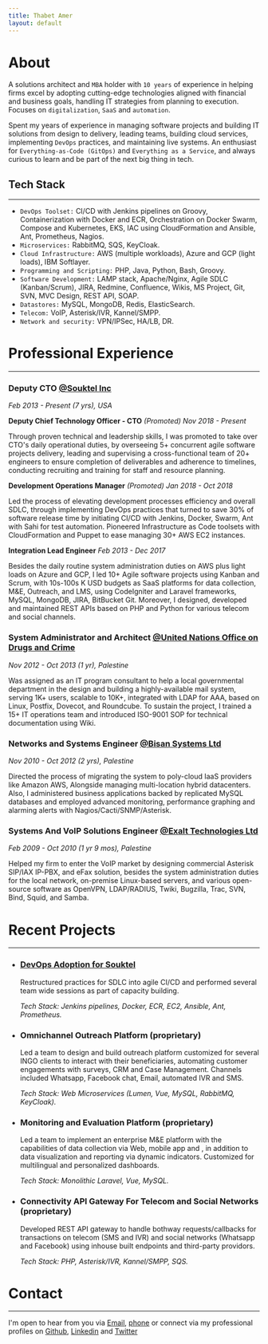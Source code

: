 ```yaml
---
title: Thabet Amer
layout: default
---
```


# About

A solutions architect and `MBA` holder with `10 years` of experience in helping firms excel by adopting cutting-edge technologies aligned with financial and business goals, handling IT strategies from planning to execution. Focuses on `digitalization`, `SaaS` and `automation`.

Spent my years of experience in managing software projects and building IT solutions from design to delivery, leading teams, building cloud services, implementing `DevOps` practices, and maintaining live systems. An enthusiast for `Everything-as-Code (GitOps)` and `Everything as a Service`, and always curious to learn and be part of the next big thing in tech.

## Tech Stack

* * *

* `DevOps Toolset:` CI/CD with Jenkins pipelines on Groovy, Containerization with Docker and ECR, Orchestration on Docker Swarm, Compose and Kubernetes, EKS, IAC using CloudFormation and Ansible, Ant, Prometheus, Nagios.
* `Microservices:` RabbitMQ, SQS, KeyCloak.
* `Cloud Infrastructure:` AWS (multiple workloads), Azure and GCP (light loads), IBM Softlayer.
* `Programming and Scripting:` PHP, Java, Python, Bash, Groovy.
* `Software Development:` LAMP stack, Apache/Nginx, Agile SDLC (Kanban/Scrum), JIRA, Redmine, Confluence, Wikis, MS Project, Git, SVN, MVC Design, REST API, SOAP.
* `Datastores:` MySQL, MongoDB, Redis, ElasticSearch.
* `Telecom:` VoIP, Asterisk/IVR, Kannel/SMPP.
* `Network and security:` VPN/IPSec, HA/LB, DR.

# Professional Experience

* * *
  
### Deputy CTO [@Souktel Inc](http://souktel.com)

_Feb 2013 - Present (7 yrs), USA_

**Deputy Chief Technology Officer - CTO** _(Promoted)_ _Nov 2018 - Present_

Through proven technical and leadership skills, I was promoted to take over CTO's daily operational duties, by overseeing 5+ concurrent agile software projects delivery, leading and supervising a cross-functional team of 20+ engineers to ensure completion of deliverables and adherence to timelines, conducting recruiting and training for staff and resource planning.

**Development Operations Manager** _(Promoted)_ _Jan 2018 - Oct 2018_

Led the process of elevating development processes efficiency and overall SDLC, through implementing DevOps practices that turned to save 30% of software release time by initiating CI/CD with Jenkins, Docker, Swarm, Ant with Sahi for test automation. Pioneered Infrastructure as Code toolsets with CloudFormation and Puppet to ease managing 30+ AWS EC2 instances.

**Integration Lead Engineer** _Feb 2013 - Dec 2017_

Besides the daily routine system administration duties on AWS plus light loads on Azure and GCP, I led 10+ Agile software projects using Kanban and Scrum, with 10s-100s K USD budgets as SaaS platforms for data collection, M&E, Outreach, and LMS, using CodeIgniter and Laravel frameworks, MySQL, MongoDB, JIRA, BitBucket Git. Moreover, I designed, developed and maintained REST APIs based on PHP and Python for various telecom and social channels.

### System Administrator and Architect [@United Nations Office on Drugs and Crime](http://unodc.org)

_Nov 2012 - Oct 2013 (1 yr), Palestine_

Was assigned as an IT program consultant to help a local governmental department in the design and building a highly-available mail system, serving 1K+ users, scalable to 10K+, integrated with LDAP for AAA, based on Linux, Postfix, Dovecot, and Roundcube. To sustain the project, I trained a 15+ IT operations team and introduced ISO-9001 SOP for technical documentation using Wiki.

### Networks and Systems Engineer [@Bisan Systems Ltd](http://www.bisan.com)

_Nov 2010 - Oct 2012 (2 yrs), Palestine_

Directed the process of migrating the system to poly-cloud IaaS providers like Amazon AWS, Alongside managing multi-location hybrid datacenters. Also, I administered business applications backed by replicated MySQL databases and employed advanced monitoring, performance graphing and alarming alerts with Nagios/Cacti/SNMP/Asterisk.

### Systems And VoIP Solutions Engineer [@Exalt Technologies Ltd](http://exalt-tech.com)

_Feb 2009 - Oct 2010 (1 yr 9 mos), Palestine_

Helped my firm to enter the VoIP market by designing commercial Asterisk SIP/IAX IP-PBX, and eFax solution, besides the system administration duties for the local network, on-premise Linux-based servers, and various open-source software as OpenVPN, LDAP/RADIUS, Twiki, Bugzilla, Trac, SVN, Bind, Squid, and Samba.

# Recent Projects

* * *

* ### [DevOps Adoption for Souktel](https://gist.github.com/ThabetAmer)
  
  Restructured practices for SDLC into agile CI/CD and performed several team wide sessions as part of capacity building.
  
  _Tech Stack: Jenkins pipelines, Docker, ECR, EC2, Ansible, Ant, Prometheus._


* ### Omnichannel Outreach Platform (proprietary)

  Led a team to design and build outreach platform customized for several INGO clients to interact with their beneficiaries, automating customer engagements with surveys, CRM and Case Management. Channels included Whatsapp, Facebook chat, Email, automated IVR and SMS.

  _Tech Stack: Web Microservices (Lumen, Vue, MySQL, RabbitMQ, KeyCloak)._

* ### Monitoring and Evaluation Platform (proprietary)

  Led a team to implement an enterprise M&E platform with the capabilities of data collection via Web, mobile app and , in addition to data visualization and reporting via dynamic indicators. Customized for multilingual and personalized dashboards.

  _Tech Stack: Monolithic Laravel, Vue, MySQL._

* ### Connectivity API Gateway For Telecom and Social Networks (proprietary)

  Developed REST API gateway to handle bothway requests/callbacks for transactions on telecom (SMS and IVR) and social networks (Whatsapp and Facebook) using inhouse built endpoints and third-party providors.

  _Tech Stack: PHP, Asterisk/IVR, Kannel/SMPP, SQS._

# Contact

* * *

I'm open to hear from you via [Email](mailto:thabet.amer@gmail.com), [phone](tel:+1-773-669-6004) or connect via my professional profiles on
[Github](https://thabetamer.github.com), [Linkedin](https://linkedin.com/in/thabetamer) and [Twitter](https://twitter.com/thabetamer)
